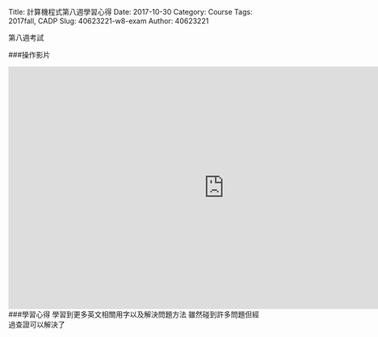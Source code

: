 Title: 計算機程式第八週學習心得
Date: 2017-10-30
Category: Course
Tags: 2017fall, CADP
Slug: 40623221-w8-exam
Author: 40623221

第八週考試

<!-- PELICAN_END_SUMMARY -->

###操作影片
<iframe width="854" height="480" src="https://www.youtube.com/embed/ZdDUZEfPvW8?ecver=1" frameborder="0" gesture="media" allowfullscreen></iframe>
###學習心得
學習到更多英文相關用字以及解決問題方法
雖然碰到許多問題但經過查證可以解決了